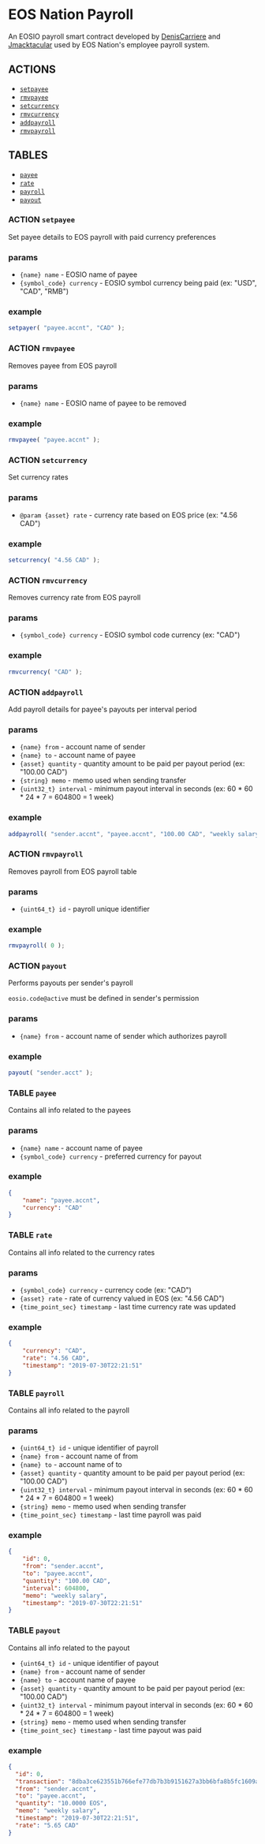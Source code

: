 # EOS Nation Payroll

An EOSIO payroll smart contract developed by [DenisCarriere](https://github.com/DenisCarriere) and [Jmacktacular](https://github.com/Jmacktacular) used by EOS Nation's employee payroll system.

## ACTIONS

- [`setpayee`](#action-setpayee)
- [`rmvpayee`](#action-rmvpayee)
- [`setcurrency`](#action-setcurrency)
- [`rmvcurrency`](#action-rmvcurrency)
- [`addpayroll`](#action-addpayroll)
- [`rmvpayroll`](#action-rmvpayroll)

## TABLES

- [`payee`](#table-payee)
- [`rate`](#table-rate)
- [`payroll`](#table-payroll)
- [`payout`](#table-payout)

### ACTION `setpayee`

Set payee details to EOS payroll with paid currency preferences

### params

- `{name} name` - EOSIO name of payee
- `{symbol_code} currency` - EOSIO symbol currency being paid (ex: "USD", "CAD", "RMB")

### example

```js
setpayer( "payee.accnt", "CAD" );
```

### ACTION `rmvpayee`

Removes payee from EOS payroll

### params

- `{name} name` - EOSIO name of payee to be removed

### example

```js
rmvpayee( "payee.accnt" );
```

### ACTION `setcurrency`

Set currency rates

### params

- `@param {asset} rate` - currency rate based on EOS price (ex: "4.56 CAD")

### example

```js
setcurrency( "4.56 CAD" );
```

### ACTION `rmvcurrency`

Removes currency rate from EOS payroll

### params

- `{symbol_code} currency` - EOSIO symbol code currency (ex: "CAD")

### example

```js
rmvcurrency( "CAD" );
```

### ACTION `addpayroll`

Add payroll details for payee's payouts per interval period

### params

- `{name} from` - account name of sender
- `{name} to` - account name of payee
- `{asset} quantity` - quantity amount to be paid per payout period  (ex: "100.00 CAD")
- `{string} memo` - memo used when sending transfer
- `{uint32_t} interval` - minimum payout interval in seconds (ex: 60 * 60 * 24 * 7 = 604800 = 1 week)

### example

```js
addpayroll( "sender.accnt", "payee.accnt", "100.00 CAD", "weekly salary", 604800 );
```

### ACTION `rmvpayroll`

Removes payroll from EOS payroll table

### params

- `{uint64_t} id` - payroll unique identifier

### example

```js
rmvpayroll( 0 );
```

### ACTION `payout`

Performs payouts per sender's payroll

`eosio.code@active` must be defined in sender's permission

### params

- `{name} from` - account name of sender which authorizes payroll

### example

```js
payout( "sender.acct" );
```

### TABLE `payee`

Contains all info related to the payees

### params

- `{name} name` - account name of payee
- `{symbol_code} currency` - preferred currency for payout

### example

```json
{
    "name": "payee.accnt",
    "currency": "CAD"
}
```

### TABLE `rate`

Contains all info related to the currency rates

### params

- `{symbol_code} currency` - currency code (ex: "CAD")
- `{asset} rate` - rate of currency valued in EOS (ex: "4.56 CAD")
- `{time_point_sec} timestamp` - last time currency rate was updated

### example

```json
{
    "currency": "CAD",
    "rate": "4.56 CAD",
    "timestamp": "2019-07-30T22:21:51"
}
```

### TABLE `payroll`

Contains all info related to the payroll

### params

- `{uint64_t} id` - unique identifier of payroll
- `{name} from` - account name of from
- `{name} to` - account name of to
- `{asset} quantity` - quantity amount to be paid per payout period  (ex: "100.00 CAD")
- `{uint32_t} interval` - minimum payout interval in seconds (ex: 60 * 60 * 24 * 7 = 604800 = 1 week)
- `{string} memo` - memo used when sending transfer
- `{time_point_sec} timestamp` - last time payroll was paid

### example

```json
{
    "id": 0,
    "from": "sender.accnt",
    "to": "payee.accnt",
    "quantity": "100.00 CAD",
    "interval": 604800,
    "memo": "weekly salary",
    "timestamp": "2019-07-30T22:21:51"
}
```

### TABLE `payout`

Contains all info related to the payout

- `{uint64_t} id` - unique identifier of payout
- `{name} from` - account name of sender
- `{name} to` - account name of payee
- `{asset} quantity` - quantity amount to be paid per payout period  (ex: "100.00 CAD")
- `{uint32_t} interval` - minimum payout interval in seconds (ex: 60 * 60 * 24 * 7 = 604800 = 1 week)
- `{string} memo` - memo used when sending transfer
- `{time_point_sec} timestamp` - last time payout was paid


### example

```json
{
  "id": 0,
  "transaction": "8dba3ce623551b766efe77db7b3b9151627a3bb6bfa8b5fc1609ad8a152c83bd",
  "from": "sender.accnt",
  "to": "payee.accnt",
  "quantity": "10.0000 EOS",
  "memo": "weekly salary",
  "timestamp": "2019-07-30T22:21:51",
  "rate": "5.65 CAD"
}
```